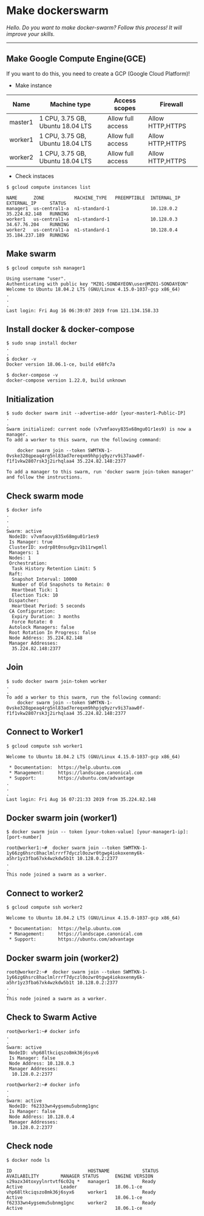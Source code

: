 # Make dockerswarm

*Hello. Do you want to make docker-swarm?
Follow this process!
It will improve your skills.*

-----

## Make Google Compute Engine(GCE) 

If you want to do this, you need to create a GCP (Google Cloud Platform)!


- Make instance

| Name                  | Machine type        | Access scopes     | Firewall |
|-------------------    | -------------------| -------------------| -------------------|
| master1  | 1 CPU, 3.75 GB, Ubuntu 18.04 LTS | Allow full access | Allow HTTP,HTTPS |
| worker1  | 1 CPU, 3.75 GB, Ubuntu 18.04 LTS | Allow full access | Allow HTTP,HTTPS |
| worker2  | 1 CPU, 3.75 GB, Ubuntu 18.04 LTS | Allow full access | Allow HTTP,HTTPS |

- Check instaces
```
$ gcloud compute instances list

NAME      ZONE           MACHINE_TYPE   PREEMPTIBLE  INTERNAL_IP  EXTERNAL_IP     STATUS
manager1  us-central1-a  n1-standard-1               10.128.0.2   35.224.82.148   RUNNING
worker1   us-central1-a  n1-standard-1               10.128.0.3   34.67.76.204    RUNNING
worker2   us-central1-a  n1-standard-1               10.128.0.4   35.184.237.189  RUNNING

```

## Make swarm
```
$ gcloud compute ssh manager1

Using username "user".
Authenticating with public key "MZ01-SONDAYEON\user@MZ01-SONDAYEON"
Welcome to Ubuntu 18.04.2 LTS (GNU/Linux 4.15.0-1037-gcp x86_64)
.
.
.
Last login: Fri Aug 16 06:39:07 2019 from 121.134.158.33

```
## Install docker & docker-compose 
```
$ sudo snap install docker
.
.
$ docker -v
Docker version 18.06.1-ce, build e68fc7a

$ docker-compose -v
docker-compose version 1.22.0, build unknown
```

## Initialization
```
$ sudo docker swarm init --advertise-addr [your-master1-Public-IP]
.
.
Swarm initialized: current node (v7vmfaovy835x68mgu01r1es9) is now a manager.
To add a worker to this swarm, run the following command:

    docker swarm join --token SWMTKN-1-0vske328qpeaq4rg5nl83ad7ereqxm9hhpjq9yzrv9i37aaw0f-f1f1vkw2807rsk3j2irhqlaa4 35.224.82.148:2377

To add a manager to this swarm, run 'docker swarm join-token manager' and follow the instructions.
```
## Check swarm mode 
```
$ docker info
.
.
.
Swarm: active
 NodeID: v7vmfaovy835x68mgu01r1es9
 Is Manager: true
 ClusterID: xvdrp8t0nsu9gzv1b11rwpmll
 Managers: 1
 Nodes: 1
 Orchestration:
  Task History Retention Limit: 5
 Raft:
  Snapshot Interval: 10000
  Number of Old Snapshots to Retain: 0
  Heartbeat Tick: 1
  Election Tick: 10
 Dispatcher:
  Heartbeat Period: 5 seconds
 CA Configuration:
  Expiry Duration: 3 months
  Force Rotate: 0
 Autolock Managers: false
 Root Rotation In Progress: false
 Node Address: 35.224.82.148
 Manager Addresses:
  35.224.82.148:2377
```
## Join

```
$ sudo docker swarm join-token worker
.
.
To add a worker to this swarm, run the following command:
    docker swarm join --token SWMTKN-1-0vske328qpeaq4rg5nl83ad7ereqxm9hhpjq9yzrv9i37aaw0f-f1f1vkw2807rsk3j2irhqlaa4 35.224.82.148:2377
```
## Connect to Worker1
```
$ gcloud compute ssh worker1

Welcome to Ubuntu 18.04.2 LTS (GNU/Linux 4.15.0-1037-gcp x86_64)

 * Documentation:  https://help.ubuntu.com
 * Management:     https://landscape.canonical.com
 * Support:        https://ubuntu.com/advantage
.
.
.
Last login: Fri Aug 16 07:21:33 2019 from 35.224.82.148
```

## Docker swarm join (worker1)
```
$ docker swarm join -- token [your-token-value] [your-manager1-ip]:[port-number]
```
```
root@worker1:~#  docker swarm join --token SWMTKN-1-1y66zg6hsrc8haclmlrrrf7dyczl0ozwr0tgwg4iokoxenmy6k-a5hr1yz3fba67xk4wzkdw5b1t 10.128.0.2:2377
.
.
This node joined a swarm as a worker.
```
## Connect to worker2
```
$ gcloud compute ssh worker2

Welcome to Ubuntu 18.04.2 LTS (GNU/Linux 4.15.0-1037-gcp x86_64)

 * Documentation:  https://help.ubuntu.com
 * Management:     https://landscape.canonical.com
 * Support:        https://ubuntu.com/advantage
```
## Docker swarm join (worker2)
```
root@worker2:~#  docker swarm join --token SWMTKN-1-1y66zg6hsrc8haclmlrrrf7dyczl0ozwr0tgwg4iokoxenmy6k-a5hr1yz3fba67xk4wzkdw5b1t 10.128.0.2:2377
.
.
This node joined a swarm as a worker.
```
## Check to Swarm Active
```
root@worker1:~# docker info
.
.
Swarm: active
 NodeID: vhp68ltkciqszo8mk36j6syx6
 Is Manager: false
 Node Address: 10.128.0.3
 Manager Addresses:
  10.128.0.2:2377
```
```
root@worker2:~# docker info
.
.
Swarm: active
 NodeID: f62333wn4ygsemu5ubnmg1gnc
 Is Manager: false
 Node Address: 10.128.0.4
 Manager Addresses:
  10.128.0.2:2377
```
## Check node
```
$ docker node ls

ID                            HOSTNAME            STATUS              AVAILABILITY        MANAGER STATUS      ENGINE VERSION
s29azx34toxyylnrtvtf6c02q *   manager1            Ready               Active              Leader              18.06.1-ce
vhp68ltkciqszo8mk36j6syx6     worker1             Ready               Active                                  18.06.1-ce
f62333wn4ygsemu5ubnmg1gnc     worker2             Ready               Active                                  18.06.1-ce
```
